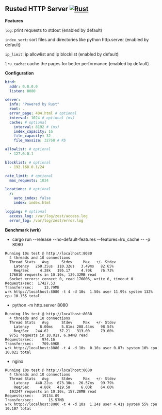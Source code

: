 ## Rusted HTTP Server [![Rust](https://github.com/kfatyuip/zest/actions/workflows/rust.yml/badge.svg)](https://github.com/kfatyuip/zest/actions/workflows/rust.yml)

**Features**

`log`: print requests to stdout (enabled by default)

`index_sort`: sort files and directories like python http.server (enabled by default)

`ip_limit`: ip allowlist and ip blocklist (enabled by default)

`lru_cache`: cache the pages for better performance (enabled by default)

**Configuration** 

```yaml
bind:
  addr: 0.0.0.0
  listen: 8080

server:
  info: "Powered by Rust"
  root: .
  error_page: 404.html # optional
  interval: 1024 # optional (ms)
  cache: # optional
    interval: 8192 # (ms)
    index_capacity: 16
    file_capacity: 32
    file_maxsize: 32768 # Kb

allowlist: # optional
  - 127.0.0.1

blocklist: # optional
  - 192.168.0.1/24

rate_limit: # optional
  max_requests: 1024

locations: # optional
  /:
    auto_index: false
    index: index.html

logging: # optional
  access_log: /var/log/zest/access.log
  error_log: /var/log/zest/error.log
```

**Benchmark (wrk)**
+ cargo run --release --no-default-features --features=lru_cache -- -p 8080
```text
Running 10s test @ http://localhost:8080
  4 threads and 10 connections
  Thread Stats   Avg      Stdev     Max   +/- Stdev
    Latency   260.35us  110.32us   3.49ms   82.65%
    Req/Sec     4.38k   195.17     4.70k    76.73%
  176010 requests in 10.10s, 139.32MB read
  Socket errors: connect 0, read 176006, write 0, timeout 0
Requests/sec:  17427.53
Transfer/sec:     13.79MB
wrk http://localhost:8080 -t 4 -d 10s  1.50s user 11.99s system 132% cpu 10.155 total
```

+ python -m http.server 8080
```text
Running 10s test @ http://localhost:8080
  4 threads and 10 connections
  Thread Stats   Avg      Stdev     Max   +/- Stdev
    Latency     8.00ms    5.81ms 208.44ms   98.54%
    Req/Sec   244.62     37.21   313.00     79.00%
  9751 requests in 10.01s, 6.94MB read
Requests/sec:    974.16
Transfer/sec:    709.69KB
wrk http://localhost:8080 -t 4 -d 10s  0.16s user 0.87s system 10% cpu 10.021 total
```
+ nginx
```text
Running 10s test @ http://localhost:8080
  4 threads and 10 connections
  Thread Stats   Avg      Stdev     Max   +/- Stdev
    Latency   440.22us  673.30us  26.57ms   99.79%
    Req/Sec     4.80k   419.58     6.00k    64.60%
  193247 requests in 10.10s, 157.20MB read
Requests/sec:    19134.09
Transfer/sec:       15.57MB
wrk http://localhost:8080 -t 4 -d 10s  1.24s user 4.41s system 55% cpu 10.107 total
```
